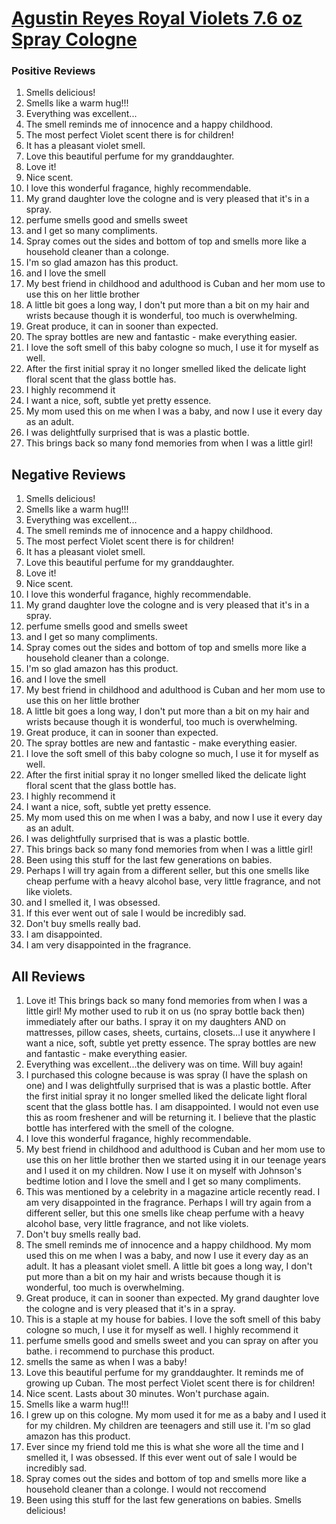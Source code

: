 # [Agustin Reyes Royal Violets 7.6 oz Spray Cologne](https://products.checkmycream.com/products/Agustin-Reyes-Royal-Violets-7.6-oz-Spray-Cologne.html)

### Positive Reviews

<ol>
      <li>Smells delicious!</li>
      <li>Smells like a warm hug!!!</li>
      <li>Everything was excellent...</li>
      <li>The smell reminds me of innocence and a happy childhood.</li>
      <li>The most perfect Violet scent there is for children!</li>
      <li>It has a pleasant violet smell.</li>
      <li>Love this beautiful perfume for my granddaughter.  </li>
      <li>Love it!  </li>
      <li>Nice scent.</li>
      <li>I love this wonderful fragance, highly recommendable.</li>
      <li>My grand daughter love the cologne and is very pleased that it&#x27;s in a spray.</li>
      <li>perfume smells good and smells sweet</li>
      <li>and I get so many compliments.</li>
      <li>Spray comes out the sides and bottom of top and smells more like a household cleaner than a colonge.</li>
      <li>I&#x27;m so glad amazon has this product.</li>
      <li>and I love the smell</li>
      <li>My best friend in childhood and adulthood is Cuban and her mom use to use this on her little brother</li>
      <li>A little bit goes a long way, I don&#x27;t put more than a bit on my hair and wrists because though it is wonderful, too much is overwhelming.</li>
      <li>Great produce, it can in sooner than expected.</li>
      <li>The spray bottles are new and fantastic - make everything easier.</li>
      <li>I love the soft smell of this baby cologne so much, I use it for myself as well.</li>
      <li>After the first initial spray it no longer smelled liked the delicate light floral scent that the glass bottle has.</li>
      <li>I highly recommend it</li>
      <li>I want a  nice, soft, subtle yet pretty essence.  </li>
      <li>My mom used this on me when I was a baby, and now I use it every day as an adult.</li>
      <li>I was delightfully surprised that is was a plastic bottle.</li>
      <li>This brings back so many fond memories from when I was a little girl!  </li>
</ol>


<h2>Negative Reviews</h2>
<ol>
<li> Smells delicious!</li>
<li> Smells like a warm hug!!!</li>
<li> Everything was excellent...</li>
<li> The smell reminds me of innocence and a happy childhood.</li>
<li> The most perfect Violet scent there is for children!</li>
<li> It has a pleasant violet smell.</li>
<li> Love this beautiful perfume for my granddaughter.  </li>
<li> Love it!  </li>
<li> Nice scent.</li>
<li> I love this wonderful fragance, highly recommendable.</li>
<li> My grand daughter love the cologne and is very pleased that it&#x27;s in a spray.</li>
<li> perfume smells good and smells sweet</li>
<li> and I get so many compliments.</li>
<li> Spray comes out the sides and bottom of top and smells more like a household cleaner than a colonge.</li>
<li> I&#x27;m so glad amazon has this product.</li>
<li> and I love the smell</li>
<li> My best friend in childhood and adulthood is Cuban and her mom use to use this on her little brother</li>
<li> A little bit goes a long way, I don&#x27;t put more than a bit on my hair and wrists because though it is wonderful, too much is overwhelming.</li>
<li> Great produce, it can in sooner than expected.</li>
<li> The spray bottles are new and fantastic - make everything easier.</li>
<li> I love the soft smell of this baby cologne so much, I use it for myself as well.</li>
<li> After the first initial spray it no longer smelled liked the delicate light floral scent that the glass bottle has.</li>
<li> I highly recommend it</li>
<li> I want a  nice, soft, subtle yet pretty essence.  </li>
<li> My mom used this on me when I was a baby, and now I use it every day as an adult.</li>
<li> I was delightfully surprised that is was a plastic bottle.</li>
<li> This brings back so many fond memories from when I was a little girl!  </li>
<li> Been using this stuff for the last few generations on babies.</li>
<li> Perhaps I will try again from a different seller, but this one smells like cheap perfume with a heavy alcohol base, very little fragrance, and not like violets.</li>
<li> and I smelled it, I was obsessed.</li>
<li> If this ever went out of sale I would be incredibly sad.</li>
<li> Don&#x27;t buy smells really bad.</li>
<li> I am disappointed.</li>
<li> I am very disappointed in the fragrance.</li>
</ol>

<h2>All Reviews</h2>

<ol>
    <li> Love it!  This brings back so many fond memories from when I was a little girl!  My mother used to rub it on us (no spray bottle back then)  immediately after our baths.  I spray it on my daughters AND on mattresses, pillow cases, sheets, curtains, closets…I use it anywhere I want a  nice, soft, subtle yet pretty essence.  The spray bottles are new and fantastic - make everything easier.</li>
    <li> Everything was excellent...the delivery was on time.  Will buy again!</li>
    <li> I purchased this cologne because is was spray (I have the splash on one) and I was delightfully surprised that is was a plastic bottle. After the first initial spray it no longer smelled liked the delicate light floral scent that the glass bottle has. I am disappointed. I would not even use this as room freshener and will be returning it. I believe that the plastic bottle has interfered with the smell of the cologne.</li>
    <li> I love this wonderful fragance, highly recommendable.</li>
    <li> My best friend in childhood and adulthood is Cuban and her mom use to use this on her little brother then we started using it in our teenage years and I used it on my children.  Now I use it on myself with Johnson&#x27;s bedtime lotion and I love the smell and I get so many compliments.</li>
    <li> This was mentioned by a celebrity in a magazine article recently read.  I am very disappointed in the fragrance. Perhaps I will try again from a different seller, but this one smells like cheap perfume with a heavy alcohol base, very little fragrance, and not like violets.</li>
    <li> Don&#x27;t buy smells really bad.</li>
    <li> The smell reminds me of innocence and a happy childhood. My mom used this on me when I was a baby, and now I use it every day as an adult. It has a pleasant violet smell. A little bit goes a long way, I don&#x27;t put more than a bit on my hair and wrists because though it is wonderful, too much is overwhelming.</li>
    <li> Great produce, it can in sooner than expected. My grand daughter love the cologne and is very pleased that it&#x27;s in a spray.</li>
    <li> This is a staple at my house for babies. I love the soft smell of this baby cologne so much, I use it for myself as well. I highly recommend it</li>
    <li> perfume smells good and smells sweet and you can spray on after you bathe. i recommend to purchase this product.</li>
    <li> smells the same as when I was a baby!</li>
    <li> Love this beautiful perfume for my granddaughter.  It reminds me of growing up Cuban. The most perfect Violet scent there is for children!</li>
    <li> Nice scent. Lasts about 30 minutes. Won&#x27;t purchase again.</li>
    <li> Smells like a warm hug!!!</li>
    <li> I grew up on this cologne. My mom used it for me as a baby and I used it for my children. My children are teenagers and still use it.  I&#x27;m so glad amazon has this product.</li>
    <li> Ever since my friend told me this is what she wore all the time and I smelled it, I was obsessed. If this ever went out of sale I would be incredibly sad.</li>
    <li> Spray comes out the sides and bottom of top and smells more like a household cleaner than a colonge. I would not reccomend</li>
    <li> Been using this stuff for the last few generations on babies. Smells delicious!</li>
</ol>




